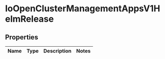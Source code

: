 
# IoOpenClusterManagementAppsV1HelmRelease

## Properties
Name | Type | Description | Notes
------------ | ------------- | ------------- | -------------



